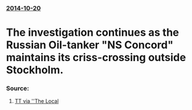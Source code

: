 ### [2014-10-20](/news/2014/10/20/index.md)

# The investigation continues as the Russian Oil-tanker "NS Concord" maintains its criss-crossing outside Stockholm. 




### Source:

1. [TT via ''The Local](http://www.thelocal.se/20141020/stockholm-archipelago-search-submarin-russian)
